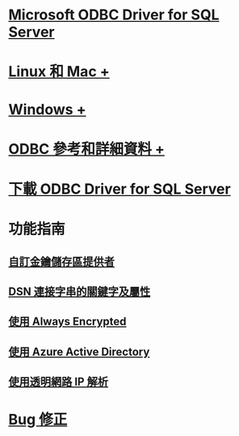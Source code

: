 # [Microsoft ODBC Driver for SQL Server](microsoft-odbc-driver-for-sql-server.md)

# [Linux 和 Mac +](linux-mac/system-requirements.md)
# [Windows +](windows/microsoft-odbc-driver-for-sql-server-on-windows.md)

# [ODBC 參考和詳細資料 +](../../odbc/microsoft-open-database-connectivity-odbc.md)
# [下載 ODBC Driver for SQL Server](download-odbc-driver-for-sql-server.md)

# 功能指南
## [自訂金鑰儲存區提供者](custom-keystore-providers.md)
## [DSN 連接字串的關鍵字及屬性](dsn-connection-string-attribute.md)
## [使用 Always Encrypted](using-always-encrypted-with-the-odbc-driver.md)
## [使用 Azure Active Directory](using-azure-active-directory.md)
## [使用透明網路 IP 解析](using-transparent-network-ip-resolution.md)

# [Bug 修正](bug-fixes.md)
